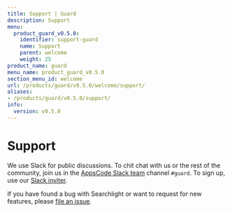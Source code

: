 ```yaml
---
title: Support | Guard
description: Support
menu:
  product_guard_v0.5.0:
    identifier: support-guard
    name: Support
    parent: welcome
    weight: 25
product_name: guard
menu_name: product_guard_v0.5.0
section_menu_id: welcome
url: /products/guard/v0.5.0/welcome/support/
aliases:
- /products/guard/v0.5.0/support/
info:
  version: v0.5.0
---
```


# Support

We use Slack for public discussions. To chit chat with us or the rest of the community, join us in the [AppsCode Slack team](https://appscode.slack.com/messages/C8M8HANQ0/details/) channel `#guard`. To sign up, use our [Slack inviter](https://slack.appscode.com/).

If you have found a bug with Searchlight or want to request for new features, please [file an issue](https://github.com/appscode/guard/issues/new).
